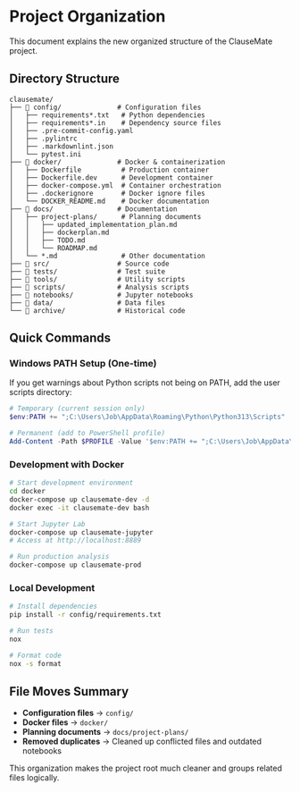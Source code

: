 # Project Organization

This document explains the new organized structure of the ClauseMate project.

## Directory Structure

```
clausemate/
├── 📁 config/              # Configuration files
│   ├── requirements*.txt   # Python dependencies
│   ├── requirements*.in    # Dependency source files
│   ├── .pre-commit-config.yaml
│   ├── .pylintrc
│   ├── .markdownlint.json
│   └── pytest.ini
├── 📁 docker/              # Docker & containerization
│   ├── Dockerfile          # Production container
│   ├── Dockerfile.dev      # Development container
│   ├── docker-compose.yml  # Container orchestration
│   ├── .dockerignore       # Docker ignore files
│   └── DOCKER_README.md    # Docker documentation
├── 📁 docs/                # Documentation
│   ├── project-plans/      # Planning documents
│   │   ├── updated_implementation_plan.md
│   │   ├── dockerplan.md
│   │   ├── TODO.md
│   │   └── ROADMAP.md
│   └── *.md                # Other documentation
├── 📁 src/                 # Source code
├── 📁 tests/               # Test suite
├── 📁 tools/               # Utility scripts
├── 📁 scripts/             # Analysis scripts
├── 📁 notebooks/           # Jupyter notebooks
├── 📁 data/                # Data files
└── 📁 archive/             # Historical code
```

## Quick Commands

### Windows PATH Setup (One-time)
If you get warnings about Python scripts not being on PATH, add the user scripts directory:
```powershell
# Temporary (current session only)
$env:PATH += ";C:\Users\Job\AppData\Roaming\Python\Python313\Scripts"

# Permanent (add to PowerShell profile)
Add-Content -Path $PROFILE -Value '$env:PATH += ";C:\Users\Job\AppData\Roaming\Python\Python313\Scripts"'
```

### Development with Docker
```bash
# Start development environment
cd docker
docker-compose up clausemate-dev -d
docker exec -it clausemate-dev bash

# Start Jupyter Lab
docker-compose up clausemate-jupyter
# Access at http://localhost:8889

# Run production analysis
docker-compose up clausemate-prod
```

### Local Development
```bash
# Install dependencies
pip install -r config/requirements.txt

# Run tests
nox

# Format code
nox -s format
```

## File Moves Summary

- **Configuration files** → `config/`
- **Docker files** → `docker/`
- **Planning documents** → `docs/project-plans/`
- **Removed duplicates** → Cleaned up conflicted files and outdated notebooks

This organization makes the project root much cleaner and groups related files logically.
